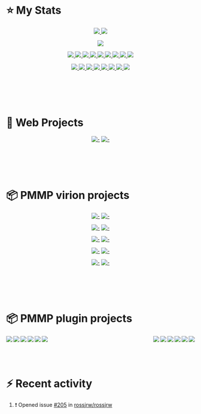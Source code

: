 # :star: My Stats
<p align="center"><a href="#">
  <img src="https://github-readme-stats.vercel.app/api?username=PresentKim&show_icons=true&include_all_commits=true&line_height=33&count_private=true&theme=nord" />
  <img src="https://github-readme-stats.vercel.app/api/top-langs?username=PresentKim&langs_count=4&count_private=true&theme=nord" />
</a></p>
<p align="center"><a href="#">
  <img src="https://github-profile-trophy.vercel.app/?username=PresentKim&margin-w=28&margin-h=15&theme=nord" />
</p></a></p>
  
<p align="center"><a href="#">
  <img src="https://img.shields.io/badge/-C-2e3440?logoColor=81a1c1&logo=C" />
  <img src="https://img.shields.io/badge/-C++-2e3440?logoColor=81a1c1&logo=c%2b%2b" />
  <img src="https://img.shields.io/badge/-Java-2e3440?logoColor=81a1c1&logo=Java" />
  <img src="https://img.shields.io/badge/-PHP-2e3440?logoColor=81a1c1&logo=PHP" />
  <img src="https://img.shields.io/badge/-JavaScript-2e3440?logoColor=81a1c1&logo=JavaScript" />
  <img src="https://img.shields.io/badge/-SQL-2e3440?logoColor=81a1c1&logo=MySQL" />
  <img src="https://img.shields.io/badge/-HTML5-2e3440?logoColor=81a1c1&logo=html5" />
  <img src="https://img.shields.io/badge/-SCSS-2e3440?logoColor=81a1c1&logo=sass" />
  <img src="https://img.shields.io/badge/-SVG-2e3440?logoColor=81a1c1&logo=svg" />
</a></p>
<p align="center"><a href="#">
  <img src="https://img.shields.io/badge/-Git-2e3440?logoColor=81a1c1&logo=git" />
  <img src="https://img.shields.io/badge/-Github-2e3440?logoColor=81a1c1&logo=github" />
  <img src="https://img.shields.io/badge/-Linux-2e3440?logoColor=81a1c1&logo=linux" />
  <img src="https://img.shields.io/badge/-Ubuntu-2e3440?logoColor=81a1c1&logo=ubuntu" />
  <img src="https://img.shields.io/badge/-NodeJS-2e3440?logoColor=81a1c1&logo=node.js" />
  <img src="https://img.shields.io/badge/-VueJS-2e3440?logoColor=81a1c1&logo=vue.js" />
  <img src="https://img.shields.io/badge/-Hexo-2e3440?logoColor=81a1c1&logo=hexo" />
  <img src="https://img.shields.io/badge/-Svelte-2e3440?logoColor=81a1c1&logo=svelte" />
</a></p>
  
<br><br><br><br>
  
# :book: Web Projects
<div align="center">
  
  [![-](https://github-readme-stats.vercel.app/api/pin/?show_owner=true&theme=nord&username=PresentKim&repo=site-hexo)](https://github.com/PresentKim/site-hexo)
  [![-](https://github-readme-stats.vercel.app/api/pin/?show_owner=true&theme=nord&username=Blugin&repo=blugin.github.io)](https://github.com/Blugin/blugin.github.io)
  
</div>
  
<br><br><br><br>
  
# :package: PMMP virion projects
<div align="center">
  
  [![-](https://github-readme-stats.vercel.app/api/pin/?show_owner=true&theme=nord&username=Blugin&repo=libtranslator)](https://github.com/Blugin/libtranslator)
  [![-](https://github-readme-stats.vercel.app/api/pin/?show_owner=true&theme=nord&username=Blugin&repo=libcommand)](https://github.com/Blugin/libcommand)
  
  [![-](https://github-readme-stats.vercel.app/api/pin/?show_owner=true&theme=nord&username=Blugin&repo=arrayutils)](https://github.com/Blugin/arrayutils)
  [![-](https://github-readme-stats.vercel.app/api/pin/?show_owner=true&theme=nord&username=Blugin&repo=stringutils)](https://github.com/Blugin/stringutils)
  
  [![-](https://github-readme-stats.vercel.app/api/pin/?show_owner=true&theme=nord&username=Blugin&repo=BannerFactory)](https://github.com/Blugin/BannerFactory)
  [![-](https://github-readme-stats.vercel.app/api/pin/?show_owner=true&theme=nord&username=Blugin&repo=InvMenuPlus)](https://github.com/Blugin/InvMenuPlus)
  
  [![-](https://github-readme-stats.vercel.app/api/pin/?show_owner=true&theme=nord&username=Blugin&repo=SelfFactoryTrait)](https://github.com/Blugin/SelfFactoryTrait)
  [![-](https://github-readme-stats.vercel.app/api/pin/?show_owner=true&theme=nord&username=Blugin&repo=SingletonTrait)](https://github.com/Blugin/SingletonTrait)
  
  [![-](https://github-readme-stats.vercel.app/api/pin/?show_owner=true&theme=nord&username=Blugin&repo=MultilingualConfigTrait)](https://github.com/Blugin/MultilingualConfigTrait)
  [![-](https://github-readme-stats.vercel.app/api/pin/?show_owner=true&theme=nord&username=Blugin&repo=LocaleConverter)](https://github.com/Blugin/LocaleConverter)
  
</div>
  
<br><br><br><br>
  
# :package: PMMP plugin projects
<p align="center">
  <a href="https://github.com/Blugin/PaymentPool">
    <img align="left" src="https://github-readme-stats.vercel.app/api/pin/?username=Blugin&repo=PaymentPool&theme=nord&show_owner=true" />
  </a>
  <a href="https://github.com/Blugin/BluginTools">
    <img align="right" src="https://github-readme-stats.vercel.app/api/pin/?username=Blugin&repo=BluginTools&theme=nord&show_owner=true" />
  </a>
</p>
<p align="center">
  <a href="https://github.com/Blugin/Lifespan">
    <img align="left" src="https://github-readme-stats.vercel.app/api/pin/?username=Blugin&repo=Lifespan&theme=nord&show_owner=true" />
  </a>
  <a href="https://github.com/Blugin/DataCleaner">
    <img align="right" src="https://github-readme-stats.vercel.app/api/pin/?username=Blugin&repo=DataCleaner&theme=nord&show_owner=true" />
  </a>
</p>
<p align="center">
  <a href="https://github.com/Blugin/SkinFactory">
    <img align="left" src="https://github-readme-stats.vercel.app/api/pin/?username=Blugin&repo=SkinFactory&theme=nord&show_owner=true" />
  </a>
  <a href="https://github.com/Blugin/ChatThin">
    <img align="right" src="https://github-readme-stats.vercel.app/api/pin/?username=Blugin&repo=ChatThin&theme=nord&show_owner=true" />
  </a>
</p>
<p align="center">
  <a href="https://github.com/Blugin/IgnoreCase">
    <img align="left" src="https://github-readme-stats.vercel.app/api/pin/?username=Blugin&repo=IgnoreCase&theme=nord&show_owner=true" />
  </a>
  <a href="https://github.com/Blugin/PersonaSkin">
    <img align="right" src="https://github-readme-stats.vercel.app/api/pin/?username=Blugin&repo=PersonaSkin&theme=nord&show_owner=true" />
  </a>
</p>
<p align="center">
  <a href="https://github.com/Blugin/AvoidSuffocation">
    <img align="left" src="https://github-readme-stats.vercel.app/api/pin/?username=Blugin&repo=AvoidSuffocation&theme=nord&show_owner=true" />
  </a>
  <a href="https://github.com/Blugin/ChunkLoader">
    <img align="right" src="https://github-readme-stats.vercel.app/api/pin/?username=Blugin&repo=ChunkLoader&theme=nord&show_owner=true" />
  </a>
</p>
<p align="center">
  <a href="https://github.com/Blugin/AvoidSuffocation">
    <img align="left" src="https://github-readme-stats.vercel.app/api/pin/?username=Blugin&repo=AvoidSuffocation&theme=nord&show_owner=true" />
  </a>
  <a href="https://github.com/Blugin/ChunkLoader">
    <img align="right" src="https://github-readme-stats.vercel.app/api/pin/?username=Blugin&repo=ChunkLoader&theme=nord&show_owner=true" />
  </a>
</p>
  
<br><br><br><br>
  
# :zap: Recent activity
<!--START_SECTION:activity-->
1. ❗️ Opened issue [#205](https://github.com/rossjrw/rossjrw/issues/205) in [rossjrw/rossjrw](https://github.com/rossjrw/rossjrw)
<!--END_SECTION:activity-->

